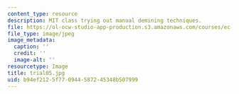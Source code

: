 ```yaml
---
content_type: resource
description: MIT class trying out manual demining techniques.
file: https://ol-ocw-studio-app-production.s3.amazonaws.com/courses/ec-s06-design-for-demining-spring-2007/b94ef2125f770944587245348b507999_trial05.jpg
file_type: image/jpeg
image_metadata:
  caption: ''
  credit: ''
  image-alt: ''
resourcetype: Image
title: trial05.jpg
uid: b94ef212-5f77-0944-5872-45348b507999
---
```


